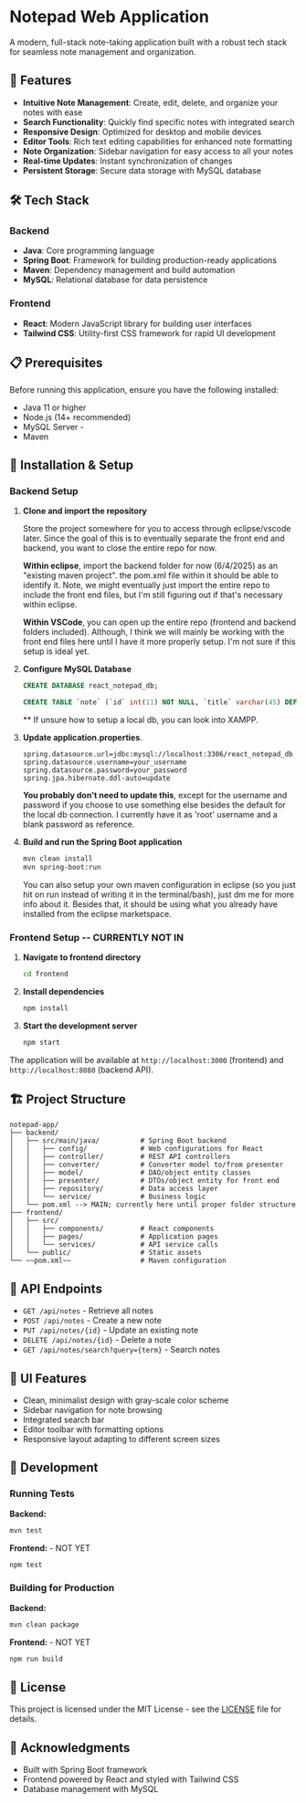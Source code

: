# Notepad Web Application

A modern, full-stack note-taking application built with a robust tech stack for seamless note management and organization.

## 🚀 Features

- **Intuitive Note Management**: Create, edit, delete, and organize your notes with ease
- **Search Functionality**: Quickly find specific notes with integrated search
- **Responsive Design**: Optimized for desktop and mobile devices
- **Editor Tools**: Rich text editing capabilities for enhanced note formatting
- **Note Organization**: Sidebar navigation for easy access to all your notes
- **Real-time Updates**: Instant synchronization of changes
- **Persistent Storage**: Secure data storage with MySQL database

## 🛠️ Tech Stack

### Backend
- **Java**: Core programming language
- **Spring Boot**: Framework for building production-ready applications
- **Maven**: Dependency management and build automation
- **MySQL**: Relational database for data persistence

### Frontend
- **React**: Modern JavaScript library for building user interfaces
- **Tailwind CSS**: Utility-first CSS framework for rapid UI development

## 📋 Prerequisites

Before running this application, ensure you have the following installed:

- Java 11 or higher
- Node.js (14+ recommended)
- MySQL Server - 
- Maven

## 🔧 Installation & Setup

### Backend Setup

1. **Clone and import the repository**

    Store the project somewhere for you to access through eclipse/vscode later. Since the goal of this is to eventually separate the front end and backend, you want to close the entire repo for now.

    **Within eclipse**, import the backend folder for now (6/4/2025) as an "existing maven project". the pom.xml file within it should be able to identify it. Note, we might eventually just import the entire repo to include the front end files, but I'm still figuring out if that's necessary within eclipse.

    **Within VSCode**, you can open up the entire repo (frontend and backend folders included). Although, I think we will mainly be working with the front end files here until I have it more properly setup. I'm not sure if this setup is ideal yet.


2. **Configure MySQL Database**
   ```sql
   CREATE DATABASE react_notepad_db;

   CREATE TABLE `note` (`id` int(11) NOT NULL, `title` varchar(45) DEFAULT NULL, `content` varchar(45) DEFAULT NULL, `createdAt` datetime NOT NULL, `updatedAt` datetime NOT NULL, PRIMARY KEY (`id`)) ENGINE=InnoDB DEFAULT CHARSET=utf8mb4 COLLATE=utf8mb4_general_ci;
   ```
   ** If unsure how to setup a local db, you can look into XAMPP. 

3. **Update application.properties**.
   ```properties
   spring.datasource.url=jdbc:mysql://localhost:3306/react_notepad_db
   spring.datasource.username=your_username
   spring.datasource.password=your_password
   spring.jpa.hibernate.ddl-auto=update
   ```
    **You probably don't need to update this**, except for the username and password if you choose to use something else besides the default for the local db connection. I currently have it as 'root' username and a blank password as reference.



4. **Build and run the Spring Boot application**
   ```bash
   mvn clean install
   mvn spring-boot:run
   ```
    You can also setup your own maven configuration in eclipse (so you just hit on run instead of writing it in the terminal/bash), just dm me for more info about it. Besides that, it should be using what you already have installed from the eclipse marketspace.


### Frontend Setup -- CURRENTLY NOT IN

1. **Navigate to frontend directory**
   ```bash
   cd frontend
   ```

2. **Install dependencies**
   ```bash
   npm install
   ```

3. **Start the development server**
   ```bash
   npm start
   ```

The application will be available at `http://localhost:3000` (frontend) and `http://localhost:8080` (backend API).

## 🏗️ Project Structure

```
notepad-app/
├── backend/
│   ├── src/main/java/          # Spring Boot backend
│   │   ├── config/             # Web configurations for React
│   │   ├── controller/         # REST API controllers
│   │   ├── converter/          # Converter model to/from presenter
│   │   ├── model/              # DAO/object entity classes
│   │   ├── presenter/          # DTOs/object entity for front end
│   │   ├── repository/         # Data access layer
│   │   └── service/            # Business logic
│   └── pom.xml --> MAIN; currently here until proper folder structure
├── frontend/
│   ├── src/
│   │   ├── components/         # React components
│   │   ├── pages/              # Application pages
│   │   └── services/           # API service calls
│   └── public/                 # Static assets
└── ~~pom.xml~~                 # Maven configuration 
```

## 🔗 API Endpoints

- `GET /api/notes` - Retrieve all notes
- `POST /api/notes` - Create a new note
- `PUT /api/notes/{id}` - Update an existing note
- `DELETE /api/notes/{id}` - Delete a note
- `GET /api/notes/search?query={term}` - Search notes

## 🎨 UI Features

- Clean, minimalist design with gray-scale color scheme
- Sidebar navigation for note browsing
- Integrated search bar
- Editor toolbar with formatting options
- Responsive layout adapting to different screen sizes

## 🚦 Development

### Running Tests

**Backend:**
```bash
mvn test
```

**Frontend:** - NOT YET
```bash
npm test
```

### Building for Production

**Backend:**
```bash
mvn clean package
```

**Frontend:** - NOT YET
```bash
npm run build
```

## 📝 License

This project is licensed under the MIT License - see the [LICENSE](LICENSE) file for details.

## 🙏 Acknowledgments

- Built with Spring Boot framework
- Frontend powered by React and styled with Tailwind CSS
- Database management with MySQL